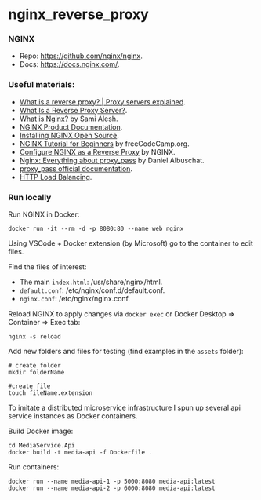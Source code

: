 # nginx_reverse_proxy

### NGINX

- Repo: https://github.com/nginx/nginx.
- Docs: https://docs.nginx.com/.

### Useful materials:

- [What is a reverse proxy? | Proxy servers explained](https://www.cloudflare.com/learning/cdn/glossary/reverse-proxy/).
- [What Is a Reverse Proxy Server?](https://www.nginx.com/resources/glossary/reverse-proxy-server/).
- [What is Nginx?](https://medium.com/@sami.alesh/what-is-nginx-7db76b2e79f8) by Sami Alesh.
- [NGINX Product Documentation](https://docs.nginx.com/).
- [Installing NGINX Open Source](https://docs.nginx.com/nginx/admin-guide/installing-nginx/installing-nginx-open-source/).
- [NGINX Tutorial for Beginners](https://www.youtube.com/watch?v=9t9Mp0BGnyI&t=612s) by freeCodeCamp.org.
- [Configure NGINX as a Reverse Proxy](https://www.youtube.com/watch?v=lZVAI3PqgHc) by NGINX.
- [Nginx: Everything about proxy_pass](https://dev.to/danielkun/nginx-everything-about-proxypass-2ona) by Daniel Albuschat.
- [proxy_pass official documentation](https://docs.nginx.com/nginx/admin-guide/web-server/reverse-proxy/).
- [HTTP Load Balancing](https://docs.nginx.com/nginx/admin-guide/load-balancer/http-load-balancer/).

### Run locally

Run NGINX in Docker:

```shell
docker run -it --rm -d -p 8080:80 --name web nginx
```

Using VSCode + Docker extension (by Microsoft) go to the container to edit files.

Find the files of interest:

- The main `index.html`: /usr/share/nginx/html.
- `default.conf`: /etc/nginx/conf.d/default.conf.
- `nginx.conf`: /etc/nginx/nginx.conf.

Reload NGINX to apply changes via `docker exec` or Docker Desktop => Container => Exec tab:

```shell
nginx -s reload
```

Add new folders and files for testing (find examples in the `assets` folder):

```shell
# create folder
mkdir folderName

#create file
touch fileName.extension
```

To imitate a distributed microservice infrastructure I spun up several api service instances as Docker containers.

Build Docker image:

```shell
cd MediaService.Api
docker build -t media-api -f Dockerfile .
```

Run containers:

```shell
docker run --name media-api-1 -p 5000:8080 media-api:latest
docker run --name media-api-2 -p 6000:8080 media-api:latest
```
